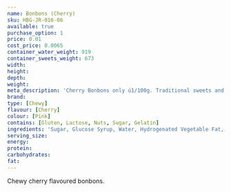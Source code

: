 ```yaml
---
name: Bonbons (Cherry)
sku: HBG-JR-016-06
available: true
purchase_option: 1
price: 0.01
cost_price: 0.0065
container_water_weight: 919
container_sweets_weight: 673
width: 
height: 
depth: 
weight: 
meta_description: 'Cherry Bonbons only ú1/100g. Traditional sweets and more at Humbugs Confectionery Store. Specialists in satisfying your sweet tooth!'
brand: 
type: [Chewy]
flavour: [Cherry]
colour: [Pink]
contains: [Gluten, Lactose, Nuts, Sugar, Gelatin]
ingredients: 'Sugar, Glucose Syrup, Water, Hydrogenated Vegetable Fat, Dextrose, Sorbitol, Citric Acid, Flavourings, Gelatine, Emulsifier: E473, Colours: E120á'
serving_size: 
energy: 
protein: 
carbohydrates: 
fat: 
---
```

Chewy cherry flavoured bonbons.